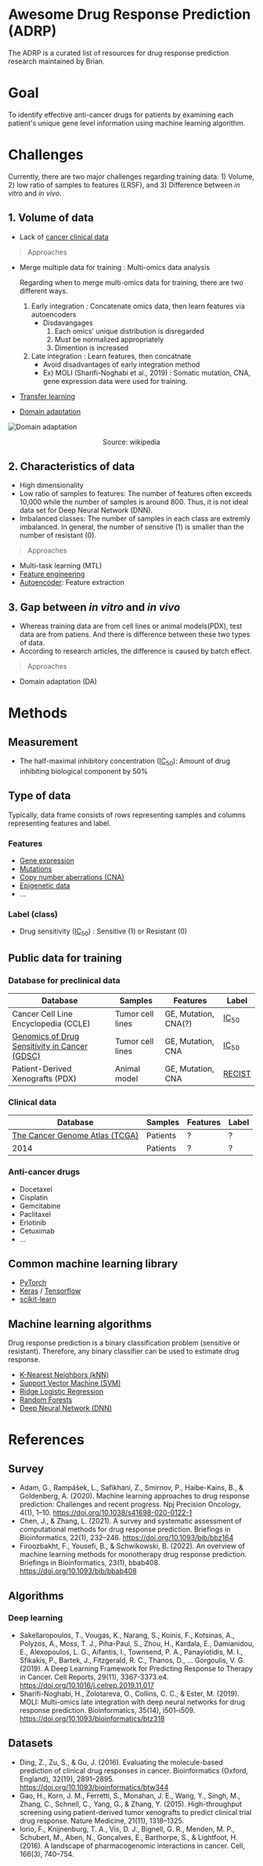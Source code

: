 # Awesome Drug Response Prediction (ADRP)

The ADRP is a curated list of resources for drug response prediction research maintained by Brian.

# Goal

To identify effective anti-cancer drugs for patients by examining each patient's unique gene level information using machine learning algorithm.

# Challenges

Currently, there are two major challenges regarding training data: 1) Volume, 2) low ratio of samples to features (LRSF), and 3) Difference between _in vitro_ and _in vivo_.

## 1. Volume of data

- Lack of [cancer clinical data](https://docs.gdc.cancer.gov/Encyclopedia/pages/Clinical_Data/)

> Approaches

- Merge multiple data for training : Multi-omics data analysis 

  Regarding when to merge multi-omics data for training, there are two different ways.

  1. Early integration : Concatenate omics data, then learn features via autoencoders
     - Disdavangages
       1. Each omics' unique distribution is disregarded
       2. Must be normalized appropriately
       3. Dimention is increased      
  2. Late integration : Learn features, then concatnate
     - Avoid disadvantages of early integration method
     - Ex) MOLI (Sharifi-Noghabi et al., 2019) : Somatic mutation, CNA, gene expression data were used for training. 

- [Transfer learning](https://en.wikipedia.org/wiki/Transfer_learning)
- [Domain adaptation](https://en.wikipedia.org/wiki/Domain_adaptation)

![Domain adaptation](https://upload.wikimedia.org/wikipedia/commons/1/11/Transfer_learning_and_domain_adaptation.png) 
<p align="center">Source: wikipedia</p>

## 2. Characteristics of data

- High dimensionality
- Low ratio of samples to features: The number of features often exceeds 10,000 while the number of samples is around 800. Thus, it is not ideal data set for Deep Neural Network (DNN).
- Imbalanced classes: The number of samples in each class are extremly imbalanced. In general, the number of sensitive (1) is smaller than the number of resistant (0).

> Approaches 

- Multi-task learning (MTL)
- [Feature engineering](https://en.wikipedia.org/wiki/Feature_engineering)
- [Autoencoder](https://en.wikipedia.org/wiki/Autoencoder): Feature extraction

## 3. Gap between _in vitro_ and _in vivo_

- Whereas training data are from cell lines or animal models(PDX), test data are from patiens. And there is difference between these two types of data.
- According to research articles, the difference is caused by batch effect.

> Approaches
 
- Domain adaptation (DA)

# Methods

## Measurement

- The half-maximal inhibitory concentration ([IC<sub>50</sub>](https://en.wikipedia.org/wiki/IC50)): Amount of drug inhibiting biological component by 50%

## Type of data

Typically, data frame consists of rows representing samples and columns representing features and label.

### Features
- [Gene expression](https://en.wikipedia.org/wiki/Gene_expression)
- [Mutations](https://www.genome.gov/genetics-glossary/Mutation)
- [Copy number aberrations (CNA)](https://en.wikipedia.org/wiki/Copy_number_variation)
- [Epigenetic data](https://en.wikipedia.org/wiki/Epigenetics)
- ...

### Label (class)

- Drug sensitivity ([IC<sub>50</sub>](https://en.wikipedia.org/wiki/IC50)) : Sensitive (1) or Resistant (0)

## Public data for training

### Database for preclinical data

| Database | Samples | Features | Label |
| -------- | ---------- | ---------- | ---------- |
| Cancer Cell Line Encyclopedia (CCLE) | Tumor cell lines | GE, Mutation, CNA(?) | [IC<sub>50</sub>](https://en.wikipedia.org/wiki/IC50) |
| [Genomics of Drug Sensitivity in Cancer (GDSC)](https://www.cancerrxgene.org/) | Tumor cell lines | GE, Mutation, CNA | [IC<sub>50</sub>](https://en.wikipedia.org/wiki/IC50) | 
| Patient-Derived Xenografts (PDX) | Animal model | GE, Mutation, CNA | [RECIST](https://recist.eortc.org/) |

### Clinical data

| Database | Samples | Features | Label |
| -------- | ---------- | ---------- | ---------- |
| [The Cancer Genome Atlas (TCGA)](https://www.cancer.gov/about-nci/organization/ccg/research/structural-genomics/tcga) | Patients | ? | ? |
| 2014 | Patients | ? | ? |

### Anti-cancer drugs

- Docetaxel
- Cisplatin
- Gemcitabine
- Paclitaxel
- Erlotinib
- Cetuximab
- ...

## Common machine learning library

- [PyTorch](https://pytorch.org/)
- [Keras](https://keras.io/) / [Tensorflow](https://www.tensorflow.org/)
- [scikit-learn](https://scikit-learn.org/stable/index.html)

## Machine learning algorithms

Drug response prediction is a binary classification problem (sensitive or resistant). Therefore, any binary classifier can be used to estimate drug response.

- [K-Nearest Neighbors (kNN)](https://en.wikipedia.org/wiki/K-nearest_neighbors_algorithm)
- [Support Vector Machine (SVM)](https://en.wikipedia.org/wiki/Support-vector_machine)
- [Ridge Logistic Regression](https://scikit-learn.org/stable/modules/linear_model.html)
- [Random Forests](https://en.wikipedia.org/wiki/Random_forest)
- [Deep Neural Network (DNN)](https://en.wikipedia.org/wiki/Deep_learning)

# References

## Survey

- Adam, G., Rampášek, L., Safikhani, Z., Smirnov, P., Haibe-Kains, B., & Goldenberg, A. (2020). Machine learning approaches to drug response prediction: Challenges and recent progress. Npj Precision Oncology, 4(1), 1–10. https://doi.org/10.1038/s41698-020-0122-1
- Chen, J., & Zhang, L. (2021). A survey and systematic assessment of computational methods for drug response prediction. Briefings in Bioinformatics, 22(1), 232–246. https://doi.org/10.1093/bib/bbz164
- Firoozbakht, F., Yousefi, B., & Schwikowski, B. (2022). An overview of machine learning methods for monotherapy drug response prediction. Briefings in Bioinformatics, 23(1), bbab408. https://doi.org/10.1093/bib/bbab408

## Algorithms

### Deep learning

- Sakellaropoulos, T., Vougas, K., Narang, S., Koinis, F., Kotsinas, A., Polyzos, A., Moss, T. J., Piha-Paul, S., Zhou, H., Kardala, E., Damianidou, E., Alexopoulos, L. G., Aifantis, I., Townsend, P. A., Panayiotidis, M. I., Sfikakis, P., Bartek, J., Fitzgerald, R. C., Thanos, D., … Gorgoulis, V. G. (2019). A Deep Learning Framework for Predicting Response to Therapy in Cancer. Cell Reports, 29(11), 3367-3373.e4. https://doi.org/10.1016/j.celrep.2019.11.017
- Sharifi-Noghabi, H., Zolotareva, O., Collins, C. C., & Ester, M. (2019). MOLI: Multi-omics late integration with deep neural networks for drug response prediction. Bioinformatics, 35(14), i501–i509. https://doi.org/10.1093/bioinformatics/btz318

## Datasets

- Ding, Z., Zu, S., & Gu, J. (2016). Evaluating the molecule-based prediction of clinical drug responses in cancer. Bioinformatics (Oxford, England), 32(19), 2891–2895. https://doi.org/10.1093/bioinformatics/btw344
- Gao, H., Korn, J. M., Ferretti, S., Monahan, J. E., Wang, Y., Singh, M., Zhang, C., Schnell, C., Yang, G., & Zhang, Y. (2015). High-throughput screening using patient-derived tumor xenografts to predict clinical trial drug response. Nature Medicine, 21(11), 1318–1325.
- Iorio, F., Knijnenburg, T. A., Vis, D. J., Bignell, G. R., Menden, M. P., Schubert, M., Aben, N., Gonçalves, E., Barthorpe, S., & Lightfoot, H. (2016). A landscape of pharmacogenomic interactions in cancer. Cell, 166(3), 740–754.

